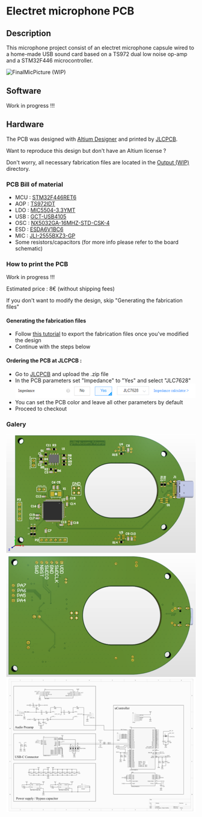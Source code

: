 # Electret microphone PCB

## Description

This microphone project consist of an electret microphone capsule wired to a home-made USB sound card based on a TS972 dual low noise op-amp and a STM32F446 microcontroller.

![FinalMicPicture (WIP)]()

## Software

Work in progress !!!

## Hardware

The PCB was designed with [Altium Designer](https://www.altium.com/) and printed by [JLCPCB](https://jlcpcb.com/). 

Want to reproduce this design but don't have an Altium license ? 

Don't worry, all necessary fabrication files are located in the [Output (WIP)](./Output) directory.

### PCB Bill of material

- MCU : [STM32F446RET6](https://www.st.com/en/microcontrollers-microprocessors/stm32f446re.html)
- AOP : [TS972IDT](https://www.st.com/en/amplifiers-and-comparators/ts972.html)
- LDO : [MIC5504-3.3YMT](https://www.microchip.com/en-us/product/MIC5504)
- USB : [GCT-USB4105](https://gct.co/fr/connector/usb4105)
- OSC : [NX5032GA-16MHZ-STD-CSK-4](https://www.ndk.com/images/products/catalog/c_NX5032GA_e.pdf)
- ESD : [ESDA6V1BC6](https://www.st.com/en/protections-and-emi-filters/esda6v1bc6.html)
- MIC : [JLI-2555BXZ3-GP](https://www.jlielectronics.com/microphone-capsules/jli-2555bxz3-gp/)
- Some resistors/capacitors (for more info please refer to the board schematic)

### How to print the PCB

Work in progress !!!

Estimated price : 8€ (without shipping fees)

If you don't want to modify the design, skip "Generating the fabrication files"

#### Generating the fabrication files
- Follow [this tutorial](https://support.jlcpcb.com/article/42-how-to-export-altium-pcb-to-gerber-files) to export the fabrication files once you've modified the design
- Continue with the steps below

#### Ordering the PCB at JLCPCB : 
- Go to [JLCPCB](https://jlcpcb.com/) and upload the .zip file
- In the PCB parameters set "Impedance" to "Yes" and select "JLC7628"
![PCB Parameters](./media/JLCPCB_Parameters_Impedance.png)
- You can set the PCB color and leave all other parameters by default
- Proceed to checkout

### Galery

![3D View Top](./media/3DView_top.png)
![3D View Top](./media/3DView_bot.png)
![3D View Top](./media/Schematic.jpg)
